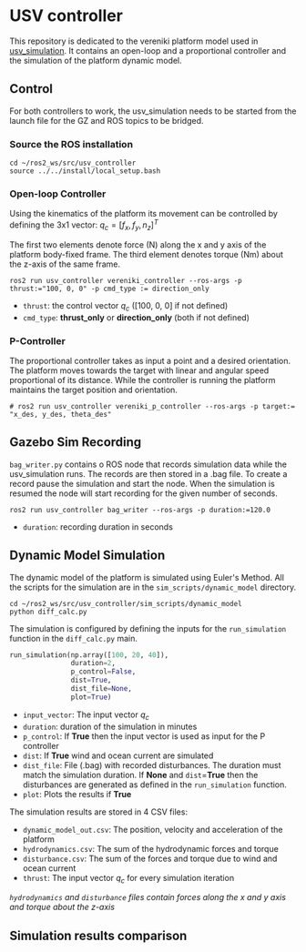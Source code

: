 # USV controller

This repository is dedicated to the vereniki platform model used in 
[usv_simulation](https://github.com/g-poulos/usv_simulation). It contains 
an open-loop and a proportional controller and the simulation of the platform 
dynamic model. 

## Control

For both controllers to work, the usv_simulation needs to be started from the
launch file for the GZ and ROS topics to be bridged.

### Source the ROS installation

```
cd ~/ros2_ws/src/usv_controller
source ../../install/local_setup.bash
```

### Open-loop Controller 

Using the kinematics of the platform its movement can be controlled by defining the 
3x1 vector: $q_c = [f_x, f_y, n_z]^T$

The first two elements denote force (N) along the x and y axis of the platform
body-fixed frame. The third element denotes torque (Nm) about the z-axis of the
same frame.

```
ros2 run usv_controller vereniki_controller --ros-args -p thrust:="100, 0, 0" -p cmd_type := direction_only
```

+ `thrust`: the control vector $q_c$ ([100, 0, 0] if not defined)
+ `cmd_type`: **thrust_only** or **direction_only** (both if not defined)

### P-Controller

The proportional controller takes as input a point and a desired orientation. The 
platform moves towards the target with linear and angular speed proportional of its 
distance. While the controller is running the platform maintains the target position
and orientation.

```
# ros2 run usv_controller vereniki_p_controller --ros-args -p target:= "x_des, y_des, theta_des"
```

## Gazebo Sim Recording

`bag_writer.py` contains o ROS node that records simulation data while the 
usv_simulation runs. The records are then stored in a .bag file. To create a record 
pause the simulation and start the node. When the simulation is resumed the node will 
start recording for the given number of seconds. 

```
ros2 run usv_controller bag_writer --ros-args -p duration:=120.0
```

+ `duration`: recording duration in seconds 

## Dynamic Model Simulation

The dynamic model of the platform is simulated using Euler's Method. All the scripts
for the simulation are in the `sim_scripts/dynamic_model` directory.

```
cd ~/ros2_ws/src/usv_controller/sim_scripts/dynamic_model
python diff_calc.py
```
The simulation is configured by defining the inputs for the `run_simulation` function
in the `diff_calc.py` main.

```python
run_simulation(np.array([100, 20, 40]),
               duration=2,
               p_control=False,
               dist=True,
               dist_file=None,
               plot=True)
```

+ `input_vector`: The input vector $q_c$
+ `duration`: duration of the simulation in minutes
+ `p_control`: If **True** then the input vector is used as input for the P controller
+ `dist`: If **True** wind and ocean current are simulated
+ `dist_file`: File (.bag) with recorded disturbances. The duration must match the 
               simulation duration. If **None** and `dist`=**True** then the disturbances are
               generated as defined in the `run_simulation` function.
+ `plot`: Plots the results if **True**

The simulation results are stored in 4 CSV files: 

+ `dynamic_model_out.csv`: The position, velocity and acceleration of the platform
+ `hydrodynamics.csv`: The sum of the hydrodynamic forces and torque
+ `disturbance.csv`: The sum of the forces and torque due to wind and ocean current
+ `thrust`: The input vector $q_c$ for every simulation iteration

*`hydrodynamics` and `disturbance` files contain forces along the x and y axis and 
torque about the z-axis*


## Simulation results comparison
